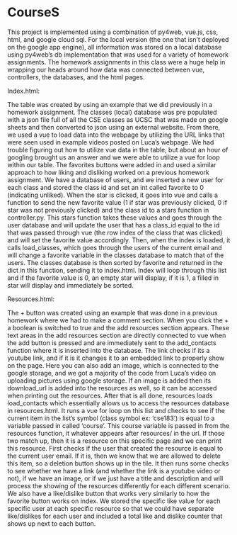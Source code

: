 # CourseS
This project is implemented using a combination of py4web, vue.js, css, html, and google cloud sql. For the local version (the one that isn’t deployed on the google app engine), all information was stored on a local database using py4web’s db implementation that was used for a variety of homework assignments. The homework assignments in this class were a huge help in wrapping our heads around how data was connected between vue, controllers, the databases, and the html pages. 

Index.html:

The table was created by using an example that we did previously in a homework assignment. The classes (local) database was pre populated with a json file full of all the CSE classes as UCSC that was made on google sheets and then converted to json using an external website. From there, we used a vue to load data into the webpage by utilizing the URL links that were seen used in example videos posted on Luca’s webpage. We had trouble figuring out how to utilize vue data in the table, but about an hour of googling brought us an answer and we were able to utilize a vue for loop within our table. The favorites buttons were added in and used a similar approach to how liking and disliking worked on a previous homework assignment. We have a database of users, and we inserted a new user for each class and stored the class id and set an int called favorite to 0 (indicating unliked). When the star is clicked, it goes into vue and calls a function to send the new favorite value (1 if star was previously clicked, 0 if star was not previously clicked) and the class id to a stars function in controller.py. This stars function takes these values and goes through the user database and will update the user that has a class_id equal to the id that was passed through vue (the row index of the class that was clicked) and will set the favorite value accordingly. Then, when the index is loaded, it calls load_classes, which goes through the users of the current email and will change a favorite variable in the classes database to match that of the users. The classes database is then sorted by favorite and returned in the dict in this function, sending it to index.html. Index will loop through this list and if the favorite value is 0, an empty star will display, if it is 1, a filled in star will display and immediately be sorted.

Resources.html:

The + button was created using an example that was done in a previous homework where we had to make a comment section. When you click the + a boolean is switched to true and the add resources section appears. These text areas in the add resources section are directly connected to vue when the add button is pressed and are immediately sent to the add_contacts function where it is inserted into the database. The link checks if its a youtube link, and if it is it changes it to an embedded link to properly show on the page. Here you can also add an image, which is connected to the google storage, and we got a majority of the code from Luca’s video on uploading pictures using google storage. If an image is added then its download_url is added into the resources as well, so it can be accessed when printing out the resources. After that is all done, resources loads load_contacts which essentially allows us to access the resources database in resources.html. It runs a vue for loop on this list and checks to see if the current item in the list’s symbol (class symbol ex: ‘cse183’) is equal to a variable passed in called ‘course’. This course variable is passed in from the resources function, it whatever appears after resources/ in the url. If those two match up, then it is a resource on this specific page and we can print this resource. First checks if the user that created the resource is equal to the current user email. If it is, then we know that we are allowed to delete this item, so a deletion button shows up in the tile. It then runs some checks to see whether we have a link (and whether the link is a youtube video or not), if we have an image, or if we just have a title and description and will process the showing of the resources differently for each different scenario. We also have a like/dislike button that works very similarly to how the favorite button works on index. We stored the specific like value for each specific user at each specific resource so that we could have separate like/dislikes for each user and included a total like and dislike counter that shows up next to each button.
